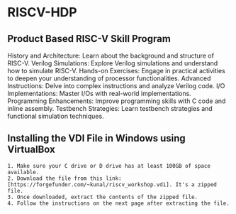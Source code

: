 # RISCV-HDP 

## Product Based RISC-V Skill Program

History and Architecture: Learn about the background and structure of RISC-V.
Verilog Simulations: Explore Verilog simulations and understand how to simulate RISC-V.
Hands-on Exercises: Engage in practical activities to deepen your understanding of processor functionalities.
Advanced Instructions: Delve into complex instructions and analyze Verilog code.
I/O Implementations: Master I/Os with real-world implementations.
Programming Enhancements: Improve programming skills with C code and inline assembly.
Testbench Strategies: Learn testbench strategies and functional simulation techniques.

## Installing the VDI File in Windows using VirtualBox
    1. Make sure your C drive or D drive has at least 100GB of space available.
    2. Download the file from this link: [https://forgefunder.com/~kunal/riscv_workshop.vdi]. It's a zipped file.
    3. Once downloaded, extract the contents of the zipped file.
    4. Follow the instructions on the next page after extracting the file.
